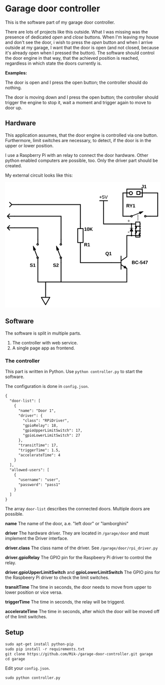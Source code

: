 # Garage door controller

This is the software part of my garage door controller.

There are lots of projects like this outside. What I was missing was the presence
of dedicated *open* and *close* buttons. When I'm leaving my house and don't see
the door, i wish to press the *open* button and when I arrive outside at my
garage, I want that the door is open (and not closed, because it's already open
when I pressed the button). The software should control the door engine in that
way, that the achieved position is reached, regardless in which state the doors
currently is.

**Examples:**

The door is open and I press the open button; the controller should do nothing.

The door is moving down and I press the open button; the controller should trigger
the engine to stop it, wait a moment and trigger again to move to door up.

## Hardware

This application assumes, that the door engine is controlled via one button.
Furthermore, limit switches are necessary, to detect, if the door is in the
upper or lower position.

I use a Raspberry Pi with an relay to connect the door hardware. Other python
enabled computers are possible, too. Only the driver part should be created.

My external circuit looks like this:

![Schematic](docs/hardware_schematic.svg)

## Software

The software is split in multiple parts.

1. The controller with web service.
1. A single page app as frontend.

### The controller

This part is written in Python. Use `python controller.py` to start the software.

The configuration is done in `config.json`.

    {
      "door-list": [
        {
          "name": "Door 1",
          "driver": {
            "class": "RPiDriver",
            "gpioRelay": 18,
            "gpioUpperLimitSwitch": 17,
            "gpioLowerLimitSwitch": 27
          },
          "transitTime": 17,
          "triggerTime": 1.5,
          "accelerateTime": 4
        }
      ],
      "allowed-users": [
        {
          "username": "user",
          "password": "pass1"
        }
      ]
    }

The array `door-list` describes the connected doors. Multiple doors are possible.

**name** The name of the door, a.e. "left door" or "lamborghini"

**driver** The hardware driver. They are located in `/garage/door`
and must implement the Driver interface.

**driver.class** The class name of the driver. See `/garage/door/rpi_driver.py`

**driver.gpioRelay** The GPIO pin for the Raspbeery Pi driver to control the relay.

**driver.gpioUpperLimitSwitch** and **gpioLowerLimitSwitch** The GPIO pins for
the Raspbeery Pi driver to check the limit switches.

**transitTime** The time in seconds, the door needs to move from upper to lower
position or vice versa.

**triggerTime** The time in seconds, the relay will be triggerd.

**accelerateTime** The time in seconds, after which the door will be moved off of
the limit switches.

## Setup

    sudo apt-get install python-pip
    sudo pip install -r requirements.txt 
    git clone https://github.com/Mik-/garage-door-controller.git garage
    cd garage

Edit your `config.json`.

    sudo python controller.py
